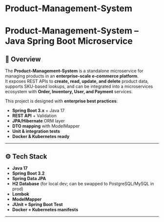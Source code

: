 # Product-Management-System
# Product-Management-System – Java Spring Boot Microservice

## 📌 Overview
The **Product-Management-System** is a standalone microservice for managing products in an **enterprise-scale e-commerce platform**.  
It exposes REST APIs to **create, read, update, and delete** product data, supports SKU-based lookups, and can be integrated into a microservices ecosystem with **Order, Inventory, User, and Payment** services.

This project is designed with **enterprise best practices**:  
- **Spring Boot 3.x** + Java 17  
- **REST API** + Validation  
- **JPA/Hibernate** ORM layer  
- **DTO mapping** with ModelMapper  
- **Unit & integration tests**  
- **Docker & Kubernetes ready**  

---

## ⚙️ Tech Stack
- **Java 17**
- **Spring Boot 3.2**
- **Spring Data JPA**
- **H2 Database** (for local dev; can be swapped to PostgreSQL/MySQL in prod)
- **Lombok**
- **ModelMapper**
- **JUnit + Spring Boot Test**
- **Docker + Kubernetes manifests**

---


